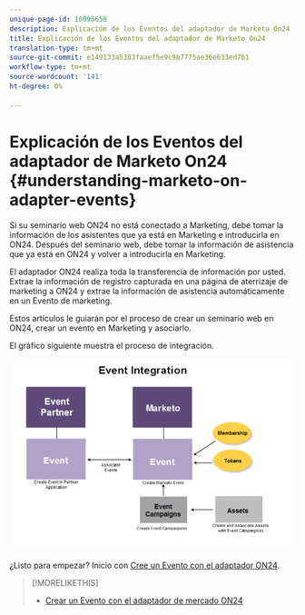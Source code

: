 ```yaml
---
unique-page-id: 10096658
description: Explicación de los Eventos del adaptador de Marketo On24 - Documentos de marketing - Documentación del producto
title: Explicación de los Eventos del adaptador de Marketo On24
translation-type: tm+mt
source-git-commit: e149133a5383faaef5e9c9b7775ae36e633ed7b1
workflow-type: tm+mt
source-wordcount: '141'
ht-degree: 0%

---
```



# Explicación de los Eventos del adaptador de Marketo On24 {#understanding-marketo-on-adapter-events}

Si su seminario web ON24 no está conectado a Marketing, debe tomar la información de los asistentes que ya está en Marketing e introducirla en ON24. Después del seminario web, debe tomar la información de asistencia que ya está en ON24 y volver a introducirla en Marketing.

El adaptador ON24 realiza toda la transferencia de información por usted. Extrae la información de registro capturada en una página de aterrizaje de marketing a ON24 y extrae la información de asistencia automáticamente en un Evento de marketing.

Estos artículos le guiarán por el proceso de crear un seminario web en ON24, crear un evento en Marketing y asociarlo.

El gráfico siguiente muestra el proceso de integración.

![](assets/image2015-12-16-11-3a26-3a29.png)

¿Listo para empezar? Inicio con [Cree un Evento con el adaptador ON24](../../../../../product-docs/demand-generation/events/create-an-event/create-an-event-with-the-marketo-on24-adapter.md).

>[!MORELIKETHIS]
>
>* [Crear un Evento con el adaptador de mercado ON24](../../../../../product-docs/demand-generation/events/create-an-event/create-an-event-with-the-marketo-on24-adapter.md)

>



